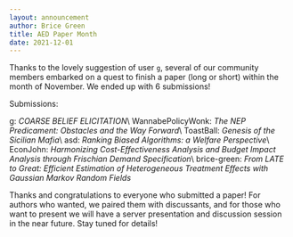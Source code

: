 ```yaml
---
layout: announcement
author: Brice Green
title: AED Paper Month
date: 2021-12-01
---
```


Thanks to the lovely suggestion of user `g`, several of our community members embarked on a quest to finish a paper (long or short) within the month of November. We ended up with 6 submissions!

Submissions: 

g: _COARSE BELIEF ELICITATION_\\
WannabePolicyWonk: _The NEP Predicament: Obstacles and the Way Forward_\\
ToastBall:  _Genesis of the Sicilian Mafia_\\
asd: _Ranking Biased Algorithms: a Welfare Perspective_\\
EconJohn:  _Harmonizing Cost-Effectiveness Analysis and Budget Impact Analysis through Frischian Demand Specification_\\
brice-green: _From LATE to Great: Efficient Estimation of Heterogeneous Treatment Effects with Gaussian Markov Random Fields_

Thanks and congratulations to everyone who submitted a paper! For authors who wanted, we paired them with discussants, and for those who want to present we will have a server presentation and discussion session in the near future. Stay tuned for details!

